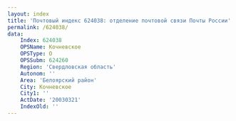 ```yaml
---
layout: index
title: 'Почтовый индекс 624038: отделение почтовой связи Почты России'
permalink: /624038/
data:
    Index: 624038
    OPSName: Кочневское
    OPSType: О
    OPSSubm: 624260
    Region: 'Свердловская область'
    Autonom: ''
    Area: 'Белоярский район'
    City: Кочневское
    City1: ''
    ActDate: '20030321'
    IndexOld: ''
---
```

